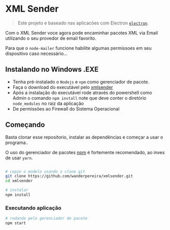 # XML Sender
> Este projeto e baseado nas aplicacões com Electron [`electron`](https://www.electronjs.org/).

Com o XML Sender voce agora pode encaminhar pacotes XML via Email utilizando o seu provedor de email favorito. 

Para que o `node-mailer` funcione habilite algumas permissoes em seu dispositivo caso necessário...

## Instalando no Windows .EXE

* Tenha pré-instalado o `Nodejs` e `npm` como gerenciador de pacote.
* Faça o download do executável pelo [xmlsender](http://xmlsender--wanderpereira1.repl.co)
* Após a instalação do executável rode através do powershell como Admin o comando `npm install`
note que deve conter o diretório `node_modules` no raiz da aplicação
* De permissões ao Firewall do Sistema Operacional


## Começando
Basta clonar esse repositorio, instalar as dependências e começar a usar o programa..

O uso do gerenciador de pacotes [npm](https://www.npmjs.com/) é fortemente recomendado, ao inves de usar `yarn`.

```bash

# copie o modelo usando o clone git
git clone https://github.com/wanderpereira/xmlsender.git
cd xmlsender

# instalar
npm install
```

### Executando aplicação

```bash
# rodando pelo gerenciador de pacote
npm start
```
